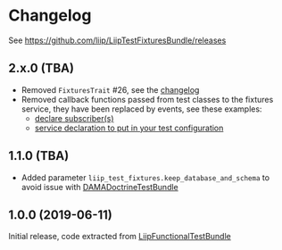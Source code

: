 # Changelog

See https://github.com/liip/LiipTestFixturesBundle/releases

## 2.x.0 (TBA)

- Removed `FixturesTrait` #26, see the [changelog](UPGRADE-2.0.md)
- Removed callback functions passed from test classes to the fixtures service, they have been replaced by events, see these examples:
    - [declare subscriber(s)](../tests/AppConfigEvents/EventListener/FixturesSubscriber.php)
    - [service declaration to put in your test configuration](../tests/AppConfigEvents/config.yml)

## 1.1.0 (TBA)

- Added parameter `liip_test_fixtures.keep_database_and_schema` to avoid issue with [DAMADoctrineTestBundle](https://github.com/dmaicher/doctrine-test-bundle)

## 1.0.0 (2019-06-11)

Initial release, code extracted from [LiipFunctionalTestBundle](https://github.com/liip/LiipFunctionalTestBundle)
